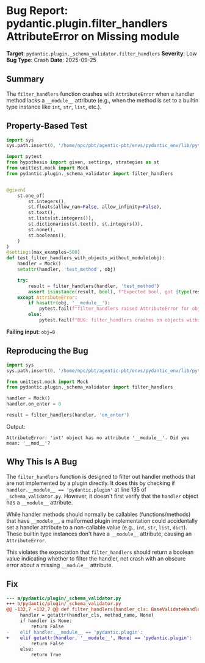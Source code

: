 # Bug Report: pydantic.plugin.filter_handlers AttributeError on Missing __module__

**Target**: `pydantic.plugin._schema_validator.filter_handlers`
**Severity**: Low
**Bug Type**: Crash
**Date**: 2025-09-25

## Summary

The `filter_handlers` function crashes with `AttributeError` when a handler method lacks a `__module__` attribute (e.g., when the method is set to a builtin type instance like `int`, `str`, `list`, etc.).

## Property-Based Test

```python
import sys
sys.path.insert(0, '/home/npc/pbt/agentic-pbt/envs/pydantic_env/lib/python3.13/site-packages')

import pytest
from hypothesis import given, settings, strategies as st
from unittest.mock import Mock
from pydantic.plugin._schema_validator import filter_handlers


@given(
    st.one_of(
        st.integers(),
        st.floats(allow_nan=False, allow_infinity=False),
        st.text(),
        st.lists(st.integers()),
        st.dictionaries(st.text(), st.integers()),
        st.none(),
        st.booleans(),
    )
)
@settings(max_examples=500)
def test_filter_handlers_with_objects_without_module(obj):
    handler = Mock()
    setattr(handler, 'test_method', obj)

    try:
        result = filter_handlers(handler, 'test_method')
        assert isinstance(result, bool), f"Expected bool, got {type(result)}"
    except AttributeError:
        if hasattr(obj, '__module__'):
            pytest.fail(f"filter_handlers raised AttributeError for object with __module__: {type(obj)}")
        else:
            pytest.fail(f"BUG: filter_handlers crashes on objects without __module__ attribute (type: {type(obj).__name__})")
```

**Failing input**: `obj=0`

## Reproducing the Bug

```python
import sys
sys.path.insert(0, '/home/npc/pbt/agentic-pbt/envs/pydantic_env/lib/python3.13/site-packages')

from unittest.mock import Mock
from pydantic.plugin._schema_validator import filter_handlers

handler = Mock()
handler.on_enter = 0

result = filter_handlers(handler, 'on_enter')
```

Output:
```
AttributeError: 'int' object has no attribute '__module__'. Did you mean: '__mod__'?
```

## Why This Is A Bug

The `filter_handlers` function is designed to filter out handler methods that are not implemented by a plugin directly. It does this by checking if `handler.__module__ == 'pydantic.plugin'` at line 135 of `_schema_validator.py`. However, it doesn't first verify that the `handler` object has a `__module__` attribute.

While handler methods should normally be callables (functions/methods) that have `__module__`, a malformed plugin implementation could accidentally set a handler attribute to a non-callable value (e.g., `int`, `str`, `list`, `dict`). These builtin type instances don't have a `__module__` attribute, causing an `AttributeError`.

This violates the expectation that `filter_handlers` should return a boolean value indicating whether to filter the handler, not crash with an obscure error about a missing `__module__` attribute.

## Fix

```diff
--- a/pydantic/plugin/_schema_validator.py
+++ b/pydantic/plugin/_schema_validator.py
@@ -132,7 +132,7 @@ def filter_handlers(handler_cls: BaseValidateHandlerProtocol, method_name: str)
     handler = getattr(handler_cls, method_name, None)
     if handler is None:
         return False
-    elif handler.__module__ == 'pydantic.plugin':
+    elif getattr(handler, '__module__', None) == 'pydantic.plugin':
         return False
     else:
         return True
```